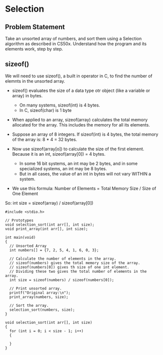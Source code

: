 # Selection

## Problem Statement
Take an unsorted array of numbers, and sort them using a Selection algorithm as described in CS50x. Understand how the program and its elements work, step by step.

## sizeof()

We will need to use sizeof(), a built in operator in C, to find the number of elemnts in the unsorted array.

- sizeof() evaluates the size of a data type otr object (like a variable or array) in bytes.
  - On many systems, sizeof(int) is 4 bytes.
  - In C, sizeof(char) is 1 byte

- When applied to an array, sizeof(array) calculates the total memory allocated for the array. This includes the memory for all its elements.

- Suppose an array of 8 integers. If sizeof(int) is 4 bytes, the total memory of the array is: 8 * 4 = 32 bytes.
- Now use sizeof(array[o]) to calculate the size of the first element. Because it is an int, sizeof(array[0]) = 4 bytes.
  - In some 16 bit systems, an int may be 2 bytes, and in some specialized systems, an int may be 8 bytes.
  - But in all cases, the value of an int in bytes will not vary WITHIN a system.

- We use this formula: Number of Elements = Total Memory Size / Size of One Element

So: int size = sizeof(array) / sizeof(array[0])



```
#include <stdio.h>

// Prototypes
void selection_sort(int arr[], int size);
void print_array(int arr[], int size);

int main(void)
{
  // Unsorted Array
  int numbers[] = {7, 2, 5, 4, 1, 6, 0, 3};

  // Calculate the number of elements in the array.
  // sizeof(numbers) gives the total memory size of the array.
  // sizeof(numbers[0]) gives th size of one int element.
  // Dividing these two gives the total number of elements in the array.  
  int size = sizeof(numbers) / sizeof(numbers[0]);

  // Print unsorted array.
  printf("Original array:\n");
  print_array(numbers, size);
  
  // Sort the array.
  selection_sort(numbers, size);
}

void selection_sort(int arr[], int size)
{
  for (int i = 0; i < size - 1; i++)
  {
    
  }
}

```
